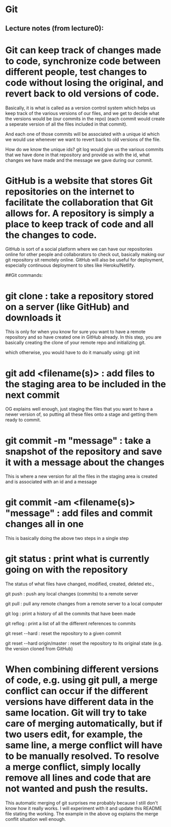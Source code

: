 # Git


## Lecture notes (from lecture0):



Git can keep track of changes made to code, synchronize code between different people, test changes to code without losing the original, and revert back to old versions of code.
===
Basically, it is what is called as a version control system which helps us
keep track of the various versions of our files, and we get to decide what
the versions would be (our commits in the repo) (each commit would create a seperate version of all the files included in that commit).

And each one of those commits will be associated with a unique id which we would use whenever we want to revert back to old versions of the file.

How do we know the unique ids? git log would give us the various commits that we have done in that repository and provide us with the id, what changes we have made and the message we gave during our commit.


GitHub is a website that stores Git repositories on the internet to facilitate the collaboration that Git allows for. A repository is simply a place to keep track of code and all the changes to code.
===
GitHub is sort of a social platform where we can have our repositories online for other people and collaborators to check out, basically making our git repository sit remotely online. GitHub will also be useful for deployment, especially continuous deployment to sites like Heroku/Netlify.



##Git commands:

git clone <url> : take a repository stored on a server (like GitHub) and downloads it
===

This is only for when you know for sure you want to have a remote repository and so have created one in GitHub already. In this step, you are basically creating the clone of your remote repo and initializing git.

which otherwise, you would have to do it manually using: git init


git add <filename(s)> : add files to the staging area to be included in the next commit
===
OG explains well enough, just staging the files that you want to have a newer version of, so putting all these files onto a stage and getting them ready to commit.



git commit -m "message" : take a snapshot of the repository and save it with a message about the changes
===
This is where a new version for all the files in the staging area is created and is associated with an id and a message




git commit -am <filename(s)> "message" : add files and commit changes all in one
===
This is basically doing the above two steps in a single step



git status : print what is currently going on with the repository
===
The status of what files have changed, modified, created, deleted etc.,


git push : push any local changes (commits) to a remote server

git pull : pull any remote changes from a remote server to a local computer

git log : print a history of all the commits that have been made

git reflog : print a list of all the different references to commits

git reset --hard <commit> : reset the repository to a given commit

git reset --hard origin/master : reset the repository to its original state (e.g. the version cloned from GitHub)



When combining different versions of code, e.g. using git pull, a merge conflict can occur if the different versions have different data in the same location. Git will try to take care of merging automatically, but if two users edit, for example, the same line, a merge conflict will have to be manually resolved.
To resolve a merge conflict, simply locally remove all lines and code that are not wanted and push the results.
===
This automatic merging of git surprises me probably because I still don't know how it really works. I will experiment with it and update this README file stating the working. The example in the above og explains the merge conflit situation well enough.
